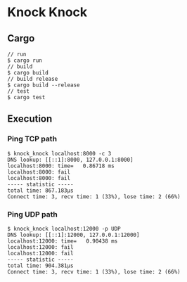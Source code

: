 # Knock Knock

## Cargo

```shell
// run
$ cargo run
// build
$ cargo build
// build release
$ cargo build --release
// test
$ cargo test
```

## Execution

### Ping TCP path

```shell
$ knock_knock localhost:8000 -c 3
DNS lookup: [[::1]:8000, 127.0.0.1:8000]
localhost:8000: time=   0.86718 ms
localhost:8000: fail
localhost:8000: fail
----- statistic -----
total time: 867.183µs
Connect time: 3, recv time: 1 (33%), lose time: 2 (66%)
```

### Ping UDP path

```shel
$ knock_knock localhost:12000 -p UDP
DNS lookup: [[::1]:12000, 127.0.0.1:12000]
localhost:12000: time=   0.90438 ms
localhost:12000: fail
localhost:12000: fail
----- statistic -----
total time: 904.381µs
Connect time: 3, recv time: 1 (33%), lose time: 2 (66%)
```
